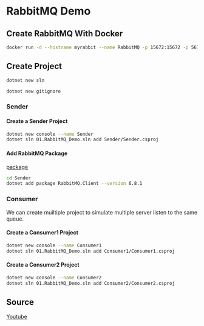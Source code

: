 # RabbitMQ Demo

## Create RabbitMQ With Docker
```bash
docker run -d --hostname myrabbit --name RabbitMQ -p 15672:15672 -p 5672:5672  rabbitmq:3-management
```

## Create Project 

```bash
dotnet new sln
```

```bash
dotnet new gitignore
```
### Sender
#### Create a Sender Project
```bash
dotnet new console --name Sender
dotnet sln 01.RabbitMQ_Demo.sln add Sender/Sender.csproj
```
#### Add RabbitMQ Package
[package](https://www.nuget.org/packages/RabbitMQ.Client)
```bash
cd Sender
dotnet add package RabbitMQ.Client --version 6.8.1
```

### Consumer
We can create muiltiple project to simulate multiple server listen to the same queue.
#### Create a Consumer1 Project
```bash
dotnet new console --name Consumer1
dotnet sln 01.RabbitMQ_Demo.sln add Consumer1/Consumer1.csproj
```
#### Create a Consumer2 Project
```bash
dotnet new console --name Consumer2
dotnet sln 01.RabbitMQ_Demo.sln add Consumer2/Consumer2.csproj
```




## Source
[Youtube](https://www.youtube.com/watch?v=bfVddTJNiAw&t=410s)